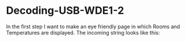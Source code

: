 # Decoding-USB-WDE1-2
In the first step I want to make an eye friendly page in which Rooms and Temperatures are displayed. 
The incoming string looks like this:
